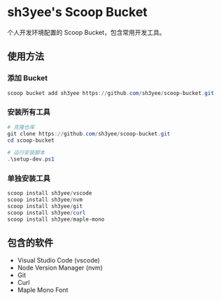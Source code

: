 # sh3yee's Scoop Bucket

个人开发环境配置的 Scoop Bucket，包含常用开发工具。

## 使用方法

### 添加 Bucket

```powershell
scoop bucket add sh3yee https://github.com/sh3yee/scoop-bucket.git
```

### 安装所有工具

```powershell
# 克隆仓库
git clone https://github.com/sh3yee/scoop-bucket.git
cd scoop-bucket

# 运行安装脚本
.\setup-dev.ps1
```

### 单独安装工具

```powershell
scoop install sh3yee/vscode
scoop install sh3yee/nvm
scoop install sh3yee/git
scoop install sh3yee/curl
scoop install sh3yee/maple-mono
```

## 包含的软件

- Visual Studio Code (vscode)
- Node Version Manager (nvm)
- Git
- Curl
- Maple Mono Font